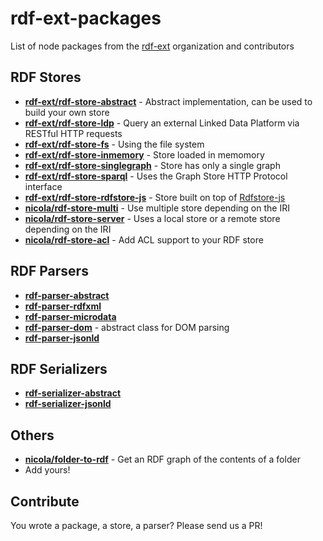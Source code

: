# rdf-ext-packages
List of node packages from the [rdf-ext](http://github.com/rdf-ext) organization and contributors

## RDF Stores

- [**rdf-ext/rdf-store-abstract**](http://github.com/rdf-ext/rdf-store-abstract) - Abstract implementation, can be used to build your own store
- [**rdf-ext/rdf-store-ldp**](http://github.com/rdf-ext/rdf-store-ldp) - Query an external Linked Data Platform via RESTful HTTP requests
- [**rdf-ext/rdf-store-fs**](http://github.com/rdf-ext/rdf-store-fs) - Using the file system
- [**rdf-ext/rdf-store-inmemory**](http://github.com/rdf-ext/rdf-store-inmemory) - Store loaded in memomory
- [**rdf-ext/rdf-store-singlegraph**](http://github.com/rdf-ext/rdf-store-singlegraph) - Store has only a single graph
- [**rdf-ext/rdf-store-sparql**](http://github.com/rdf-ext/rdf-store-sparql) - Uses the Graph Store HTTP Protocol interface
- [**rdf-ext/rdf-store-rdfstore-js**](http://github.com/rdf-ext/rdf-store-rdfstore-js) - Store built on top of [Rdfstore-js](http://github.com/antoniogarrote/rdfstore-js)
- [**nicola/rdf-store-multi**](http://github.com/nicola/rdf-store-multi) - Use multiple store depending on the IRI
- [**nicola/rdf-store-server**](http://github.com/nicola/rdf-store-server) - Uses a local store or a remote store depending on the IRI
- [**nicola/rdf-store-acl**](http://github.com/nicola/rdf-store-acl) - Add ACL support to your RDF store

## RDF Parsers

- [**rdf-parser-abstract**](https://github.com/rdf-ext/rdf-parser-abstract)
- [**rdf-parser-rdfxml**](https://github.com/rdf-ext/rdf-parser-rdfxml)
- [**rdf-parser-microdata**](https://github.com/rdf-ext/rdf-parser-microdata)
- [**rdf-parser-dom**](https://github.com/rdf-ext/rdf-parser-dom) - abstract class for DOM parsing
- [**rdf-parser-jsonld**](https://github.com/rdf-ext/rdf-parser-jsonld)

## RDF Serializers
- [**rdf-serializer-abstract**](https://github.com/rdf-ext/rdf-serializer-abstract)
- [**rdf-serializer-jsonld**](https://github.com/rdf-ext/rdf-serializer-jsonld)


## Others
- [**nicola/folder-to-rdf**](http://github.com/nicola/folder-to-rdf) - Get an RDF graph of the contents of a folder
- Add yours!

## Contribute

You wrote a package, a store, a parser? Please send us a PR!
